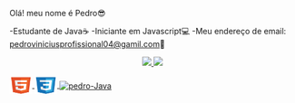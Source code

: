 Olá! meu nome é Pedro😎

-Estudante de Java☕
-Iniciante em Javascript💻
-Meu endereço de email: pedroviniciusprofissional04@gamil.com📩

<div align="center">
  <a href="https://github.com/trustnobody0403">
  <img height="180em" src="https://github-readme-stats.vercel.app/api?username=trustnobody0403&show_icons=true&theme=dracula&include_all_commits=true&count_private=true"/>
  <img height="180em" src="https://github-readme-stats.vercel.app/api/top-langs/?username=trustnobody0403&layout=compact&langs_count=7&theme=dracula"/>
</div>
  <div style="display: inline_block"><br>
  <img align="center" alt="pedro-HTML" height="30" width="40" src="https://raw.githubusercontent.com/devicons/devicon/master/icons/html5/html5-original.svg">
  <img align="center" alt="pedro-CSS" height="30" width="40" src="https://raw.githubusercontent.com/devicons/devicon/master/icons/css3/css3-original.svg">  
  <img align="center" alt="pedro-Java" height="30" width="40" src="https://cdn.jsdelivr.net/gh/devicons/devicon/icons/java/java-original.svg" />
          
          
          
</div>
